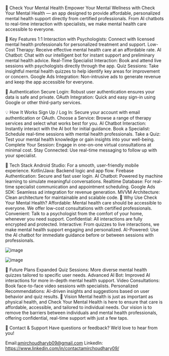 🧠 Check Your Mental Health
Empower Your Mental Wellness with Check Your Mental Health — an app designed to provide affordable, personalized mental health support directly from certified professionals. From AI chatbots to real-time interaction with specialists, we make mental health care accessible to everyone.

🌟 Key Features
1:1 Interaction with Psychologists: Connect with licensed mental health professionals for personalized treatment and support.
Low-Cost Therapy: Receive effective mental health care at an affordable rate.
AI Chatbot: Chat with our intelligent bot for instant support and preliminary mental health advice.
Real-Time Specialist Interaction: Book and attend live sessions with psychologists directly through the app.
Quiz Sessions: Take insightful mental health quizzes to help identify key areas for improvement or concern.
Google Ads Integration: Non-intrusive ads to generate revenue and keep the app accessible for everyone.

🔐 Authentication
Secure Login: Robust user authentication ensures your data is safe and private.
OAuth Integration: Quick and easy sign-in using Google or other third-party services.

💡 How It Works
Sign Up / Log In: Secure your account with email authentication or OAuth.
Choose a Service: Browse a range of therapy services and select what works best for you.
AI Chatbot Interaction: Instantly interact with the AI bot for initial guidance.
Book a Specialist: Schedule real-time sessions with mental health professionals.
Take a Quiz: Test your mental health knowledge or gain insights into your well-being.
Complete Your Session: Engage in one-on-one virtual consultations at minimal cost.
Stay Connected: Use real-time messaging to follow up with your specialist.

🧩 Tech Stack
Android Studio: For a smooth, user-friendly mobile experience.
Kotlin/Java: Backend logic and app flow.
Firebase Authentication: Secure and fast user login.
AI Chatbot: Powered by machine learning to simulate meaningful conversations.
Realtime Database: For real-time specialist communication and appointment scheduling.
Google Ads SDK: Seamless ad integration for revenue generation.
MVVM Architecture: Clean architecture for maintainable and scalable code.
🎯 Why Use Check Your Mental Health?
Affordable: Mental health care should be accessible to everyone. We offer low-cost consultations with certified professionals.
Convenient: Talk to a psychologist from the comfort of your home, whenever you need support.
Confidential: All interactions are fully encrypted and protected.
Interactive: From quizzes to live interactions, we make mental health support engaging and personalized.
AI-Powered: Use the AI chatbot for immediate guidance before or between sessions with professionals.


![image](https://github.com/user-attachments/assets/c657f05f-99b8-48fc-ae95-1dca00720e07)



![image](https://github.com/user-attachments/assets/6aa5998e-ac91-4174-aafc-df2984bda166)






🚀 Future Plans
Expanded Quiz Sessions: More diverse mental health quizzes tailored to specific user needs.
Advanced AI Bot: Improved AI interactions for more in-depth mental health support.
Video Consultations: Book face-to-face video sessions with specialists.
Personalized Recommendations: AI-driven insights and suggestions based on user behavior and quiz results.
🔮 Vision
Mental health is just as important as physical health, and Check Your Mental Health is here to ensure that care is affordable, accessible, and tailored to individual needs. Our vision is to remove the barriers between individuals and mental health professionals, offering confidential, real-time support with just a few taps.

💬 Contact & Support
Have questions or feedback? We’d love to hear from you!

Email:amirchoudharyb09@gmail.com
LinkedIn: https://www.linkedin.com/in/contactamirchoudhary09/
